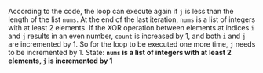 According to the code, the loop can execute again if `j` is less than the length of the list `nums`. At the end of the last iteration, `nums` is a list of integers with at least 2 elements. If the XOR operation between elements at indices `i` and `j` results in an even number, `count` is increased by 1, and both `i` and `j` are incremented by 1. So for the loop to be executed one more time, `j` needs to be incremented by 1.
State: **`nums` is a list of integers with at least 2 elements, `j` is incremented by 1**